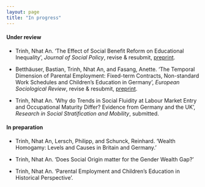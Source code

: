 ```yaml
---
layout: page
title: "In progress"
---
```


#### Under review

- Trinh, Nhat An. ‘The Effect of Social Benefit Reform on Educational Inequality’, *Journal
of Social Policy*, revise & resubmit, [preprint](http://doi.org/10.31235/osf.io/kpxhf).

- Betthäuser, Bastian, Trinh, Nhat An, and Fasang, Anette. ‘The Temporal Dimension of Parental Employment: Fixed-term Contracts, Non-standard Work Schedules and Children’s Education in Germany’, *European Sociological Review*, revise & resubmit, [preprint](https://www.scripts-berlin.eu/publications/working-paper-series/Working-Paper-12-2021/index.html).

- Trinh, Nhat An. ‘Why do Trends in Social Fluidity at Labour Market Entry and Occupational Maturity Differ? Evidence from Germany and the UK’, *Research in Social Stratification and Mobility*, submitted.




#### In preparation

- Trinh, Nhat An, Lersch, Philipp, and Schunck, Reinhard. ‘Wealth Homogamy: Levels and Causes in Britain and Germany.’

- Trinh, Nhat An. ‘Does Social Origin matter for the Gender Wealth Gap?’

- Trinh, Nhat An. ‘Parental Employment and Children’s Education in Historical Perspective’.
